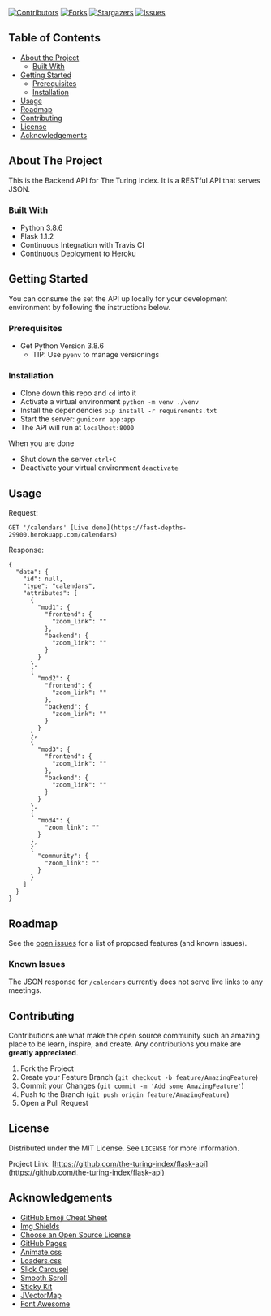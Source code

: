 [![Contributors][contributors-shield]][contributors-url]
[![Forks][forks-shield]][forks-url]
[![Stargazers][stars-shield]][stars-url]
[![Issues][issues-shield]][issues-url]

## Table of Contents

* [About the Project](#about-the-project)
  * [Built With](#built-with)
* [Getting Started](#getting-started)
  * [Prerequisites](#prerequisites)
  * [Installation](#installation)
* [Usage](#usage)
* [Roadmap](#roadmap)
* [Contributing](#contributing)
* [License](#license)
* [Acknowledgements](#acknowledgements)

<!-- ABOUT THE PROJECT -->
## About The Project

This is the Backend API for The Turing Index. It is a RESTful API that serves JSON.

### Built With

- Python 3.8.6
- Flask 1.1.2
- Continuous Integration with Travis CI
- Continuous Deployment to Heroku

## Getting Started

You can consume the set the API up locally for your development environment by following the instructions below.

### Prerequisites

- Get Python Version 3.8.6
  - TIP: Use `pyenv` to manage versionings

### Installation

- Clone down this repo and `cd` into it
- Activate a virtual environment `python -m venv ./venv`
- Install the dependencies `pip install -r requirements.txt`
- Start the server: `gunicorn app:app`
- The API will run at `localhost:8000`

When you are done
- Shut down the server `ctrl+C`
- Deactivate your virtual environment `deactivate`

<!-- USAGE EXAMPLES -->
## Usage

Request:

```
GET '/calendars' [Live demo](https://fast-depths-29900.herokuapp.com/calendars)
```

Response:

```
{
  "data": {
    "id": null,
    "type": "calendars",
    "attributes": [
      {
        "mod1": {
          "frontend": {
            "zoom_link": ""
          },
          "backend": {
            "zoom_link": ""
          }
        }
      },
      {
        "mod2": {
          "frontend": {
            "zoom_link": ""
          },
          "backend": {
            "zoom_link": ""
          }
        }
      },
      {
        "mod3": {
          "frontend": {
            "zoom_link": ""
          },
          "backend": {
            "zoom_link": ""
          }
        }
      },
      {
        "mod4": {
          "zoom_link": ""
        }
      },
      {
        "community": {
          "zoom_link": ""
        }
      }
    ]
  }
}
```

<!-- ROADMAP -->
## Roadmap

See the [open issues](https://github.com/the-turing-index/api/issues) for a list of proposed features (and known issues).


### Known Issues

The JSON response for `/calendars` currently does not serve live links to any meetings.

<!-- CONTRIBUTING -->
## Contributing

Contributions are what make the open source community such an amazing place to be learn, inspire, and create. Any contributions you make are **greatly appreciated**.

1. Fork the Project
2. Create your Feature Branch (`git checkout -b feature/AmazingFeature`)
3. Commit your Changes (`git commit -m 'Add some AmazingFeature'`)
4. Push to the Branch (`git push origin feature/AmazingFeature`)
5. Open a Pull Request

<!-- LICENSE -->
## License

Distributed under the MIT License. See `LICENSE` for more information.


Project Link: [https://github.com/the-turing-index/flask-api](https://github.com/the-turing-index/flask-api)



<!-- ACKNOWLEDGEMENTS -->
## Acknowledgements
* [GitHub Emoji Cheat Sheet](https://www.webpagefx.com/tools/emoji-cheat-sheet)
* [Img Shields](https://shields.io)
* [Choose an Open Source License](https://choosealicense.com)
* [GitHub Pages](https://pages.github.com)
* [Animate.css](https://daneden.github.io/animate.css)
* [Loaders.css](https://connoratherton.com/loaders)
* [Slick Carousel](https://kenwheeler.github.io/slick)
* [Smooth Scroll](https://github.com/cferdinandi/smooth-scroll)
* [Sticky Kit](http://leafo.net/sticky-kit)
* [JVectorMap](http://jvectormap.com)
* [Font Awesome](https://fontawesome.com)





<!-- MARKDOWN LINKS & IMAGES -->
<!-- https://www.markdownguide.org/basic-syntax/#reference-style-links -->
[contributors-shield]: https://img.shields.io/github/contributors/the-turing-index/api.svg?style=flat-square
[contributors-url]: https://github.com/the-turing-index/api/graphs/contributors
[forks-shield]: https://img.shields.io/github/forks/the-turing-index/api.svg?style=flat-square
[forks-url]: https://github.com/the-turing-index/api/network/members
[stars-shield]: https://img.shields.io/github/stars/the-turing-index/api.svg?style=flat-square
[stars-url]: https://github.com/the-turing-index/api/stargazers
[issues-shield]: https://img.shields.io/github/issues/the-turing-index/api.svg?style=flat-square
[issues-url]: https://github.com/the-turing-index/api/issues
[license-shield]: https://img.shields.io/github/license/the-turing-index/api.svg?style=flat-square
[license-url]: https://github.com/the-turing-index/api/blob/master/LICENSE.txt
[linkedin-shield]: https://img.shields.io/badge/-LinkedIn-black.svg?style=flat-square&logo=linkedin&colorB=555
[product-screenshot]: images/screenshot.png
